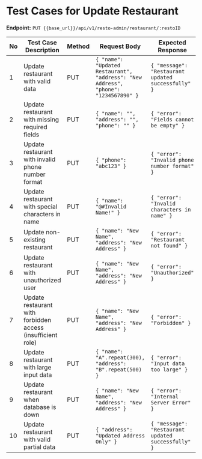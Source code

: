 # Test Cases for Update Restaurant  

**Endpoint:** `PUT {{base_url}}/api/v1/resto-admin/restaurant/:restoID`  

| No | Test Case Description | Method | Request Body | Expected Response | Status Code |
|----|-----------------------|--------|--------------|--------------------|-------------|
| 1  | Update restaurant with valid data | PUT | `{ "name": "Updated Restaurant", "address": "New Address", "phone": "1234567890" }` | `{ "message": "Restaurant updated successfully" }` | 200 OK |
| 2  | Update restaurant with missing required fields | PUT | `{ "name": "", "address": "", "phone": "" }` | `{ "error": "Fields cannot be empty" }` | 400 Bad Request |
| 3  | Update restaurant with invalid phone number format | PUT | `{ "phone": "abc123" }` | `{ "error": "Invalid phone number format" }` | 400 Bad Request |
| 4  | Update restaurant with special characters in name | PUT | `{ "name": "@#Invalid Name!" }` | `{ "error": "Invalid characters in name" }` | 400 Bad Request |
| 5  | Update non-existing restaurant | PUT | `{ "name": "New Name", "address": "New Address" }` | `{ "error": "Restaurant not found" }` | 404 Not Found |
| 6  | Update restaurant with unauthorized user | PUT | `{ "name": "New Name", "address": "New Address" }` | `{ "error": "Unauthorized" }` | 401 Unauthorized |
| 7  | Update restaurant with forbidden access (insufficient role) | PUT | `{ "name": "New Name", "address": "New Address" }` | `{ "error": "Forbidden" }` | 403 Forbidden |
| 8  | Update restaurant with large input data | PUT | `{ "name": "A".repeat(300), "address": "B".repeat(500) }` | `{ "error": "Input data too large" }` | 413 Payload Too Large |
| 9  | Update restaurant when database is down | PUT | `{ "name": "New Name", "address": "New Address" }` | `{ "error": "Internal Server Error" }` | 500 Internal Server Error |
| 10 | Update restaurant with valid partial data | PUT | `{ "address": "Updated Address Only" }` | `{ "message": "Restaurant updated successfully" }` | 200 OK |

